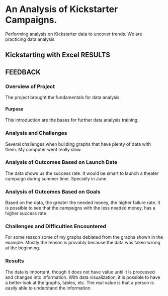 # An Analysis of Kickstarter Campaigns.
Performing analysis on Kickstarter data to uncover trends. We are practicing data analysis. 


## Kickstarting with Excel RESULTS
## FEEDBACK

### Overview of Project
The project brought the fundamentals for data analysis.

#### Purpose
This introduction are the bases for further data analysis training. 

### Analysis and Challenges
Several challenges when building graphs that have plenty of data with them. My computer went really slow. 

### Analysis of Outcomes Based on Launch Date
The data shows us the success rate. It would be smart to launch a theater campaign   during summer time. Specially in June

### Analysis of Outcomes Based on Goals
Based on the data, the greater the needed money, the higher failure rate. It is possible to see that the campaigns with the less needed money, has a higher success rate. 

### Challenges and Difficulties Encountered
For some reason some of my graphs debiated from the graphs shown in the example. Mostly the reason is provably because the data was taken wrong at the beginning.

### Results
The data is important, though it does not have value until it is processed and changed into information. 
With data visualization, it is possible to have a better look at the graphs, tables, etc. The real value is that a person is easily able to understand the information. 
